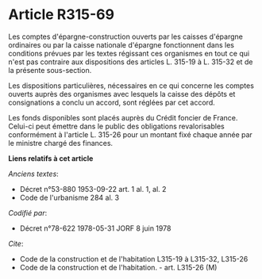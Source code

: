 # Article R315-69

Les comptes d'épargne-construction ouverts par les caisses d'épargne ordinaires ou par la caisse nationale d'épargne
fonctionnent dans les conditions prévues par les textes régissant ces organismes en tout ce qui n'est pas contraire aux
dispositions des articles L. 315-19 à L. 315-32 et de la présente sous-section.

Les dispositions particulières, nécessaires en ce qui concerne les comptes ouverts auprès des organismes avec lesquels la
caisse des dépôts et consignations a conclu un accord, sont réglées par cet accord.

Les fonds disponibles sont placés auprès du Crédit foncier de France. Celui-ci peut émettre dans le public des obligations
revalorisables conformément à l'article L. 315-26 pour un montant fixé chaque année par le ministre chargé des finances.

**Liens relatifs à cet article**

_Anciens textes_:

  - Décret n°53-880 1953-09-22 art. 1 al. 1, al. 2
  - Code de l'urbanisme 284 al. 3

_Codifié par_:

  - Décret n°78-622 1978-05-31 JORF 8 juin 1978

_Cite_:

  - Code de la construction et de l'habitation L315-19 à L315-32, L315-26
  - Code de la construction et de l'habitation. - art. L315-26 (M)
